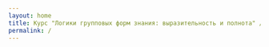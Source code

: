 ```yaml
---
layout: home
title: Курс "Логики групповых форм знания: выразительность и полнота" / ЛШ "Логика и формальная философия" 2023
permalink: /
---
```

